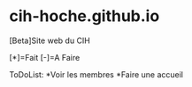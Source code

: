 # cih-hoche.github.io
[Beta]Site web du CIH

[*]=Fait
[-]=A Faire

ToDoList:
*Voir les membres
*Faire une accueil
